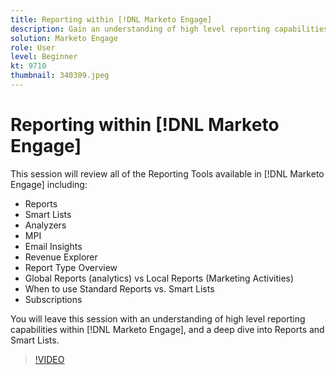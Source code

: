 ```yaml
---
title: Reporting within [!DNL Marketo Engage]
description: Gain an understanding of high level reporting capabilities within [!DNL Marketo Engage], and a deep dive into Reports and Smart Lists.
solution: Marketo Engage
role: User
level: Beginner
kt: 9710
thumbnail: 340309.jpeg
---
```

# Reporting within [!DNL Marketo Engage]

This session will review all of the Reporting Tools available in [!DNL Marketo Engage] including:

* Reports
* Smart Lists
* Analyzers
* MPI
* Email Insights
* Revenue Explorer
* Report Type Overview
* Global Reports (analytics) vs Local Reports (Marketing Activities)
* When to use Standard Reports vs. Smart Lists
* Subscriptions

You will leave this session with an understanding of high level reporting capabilities within [!DNL Marketo Engage], and a deep dive into Reports and Smart Lists.

>[!VIDEO](https://video.tv.adobe.com/v/340309/?quality=12&learn=on)
